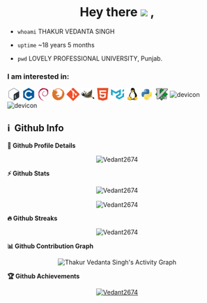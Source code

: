 <h1 align="center">
  Hey there <img src="https://media.giphy.com/media/hvRJCLFzcasrR4ia7z/giphy.gif" width="28"> ,
   <!-- I'm <a href="">THAKUR VEDANTA SINGH</a>!  -->
</h1>

<!--<p align="center"><img src="hello-world.gif"></p>-->

- `whoami`  THAKUR VEDANTA SINGH

- `uptime`  ~18 years 5 months

- `pwd`	LOVELY PROFESSIONAL UNIVERSITY, Punjab.



<h3 align="left">I am interested in:</h3>
<p align="left">
		<img align="center" src="https://raw.githubusercontent.com/devicons/devicon/master/icons/bash/bash-original.svg" alt="devicon" height="30" width="30" />
		<img align="center" src="https://raw.githubusercontent.com/devicons/devicon/master/icons/c/c-plain.svg" alt="devicon" height="30" width="30" />
		<img align="center" src="https://raw.githubusercontent.com/devicons/devicon/master/icons/debian/debian-plain.svg" alt="devicon" height="30" width="30" />
		<img align="center" src="https://raw.githubusercontent.com/devicons/devicon/master/icons/firefox/firefox-plain.svg" alt="devicon" height="30" width="30" />
		<img align="center" src="https://raw.githubusercontent.com/devicons/devicon/master/icons/git/git-plain.svg" alt="devicon" height="30" width="30" />
		<img align="center" src="https://raw.githubusercontent.com/devicons/devicon/master/icons/gimp/gimp-original.svg" alt="devicon" height="30" width="30" />
		<img align="center" src="https://raw.githubusercontent.com/devicons/devicon/master/icons/html5/html5-plain.svg" alt="devicon" height="30" width="30" />
		<img align="center" src="https://raw.githubusercontent.com/devicons/devicon/master/icons/materialui/materialui-plain.svg" alt="devicon" height="30" width="30"/>
		<img align="center" src="https://raw.githubusercontent.com/devicons/devicon/master/icons/linux/linux-original.svg" alt="devicon" height="30" width="30" />
		<img align="center" src="https://raw.githubusercontent.com/devicons/devicon/master/icons/python/python-original.svg" alt="devicon" height="30" width="30" />
		<img align="center" src="https://raw.githubusercontent.com/devicons/devicon/master/icons/vim/vim-original.svg" alt="devicon" height="30" width="30" />
		<img align="center" src="https://upload.wikimedia.org/wikipedia/commons/a/a5/Archlinux-icon-crystal-64.svg" alt="devicon" height="30" width="30" />
		<img align="center" src="https://upload.wikimedia.org/wikipedia/commons/1/1a/Suckless_logo.svg" alt="devicon" height="30" width="30" />

<h2>ℹ️ &nbsp;Github Info</h2>
	
  <summary><b>🔎 Github Profile Details</b></summary>
<p align="center"><img height="180em" src="https://github-profile-summary-cards.vercel.app/api/cards/profile-details?username=Vedant2674&theme=github_dark" alt="Vedant2674" align = "center"/></p>

  <summary><b>⚡ Github Stats</b></summary>
<p align="center"><img height="180em" src="https://github-readme-stats.vercel.app/api?username=Vedant2674&hide_border=true&count_private=true&show_icons=true&theme=radical" alt="Vedant2674" align = "center"/></p>
<p align="center"><img height="180em" src="https://github-readme-stats.vercel.app/api/top-langs?username=Vedant2674&show_icons=true&locale=en&layout=compact&hide_border=true&theme=radical" alt="Vedant2674" align = "center"/></p>

 <summary><b>🔥 Github Streaks</b></summary>
<p align="center"><img src="https://github-readme-streak-stats.herokuapp.com/?user=Vedant2674&theme=black-ice&hide_border=true&stroke=0000&background=0D1117&ring=e05397&fire=e05397&currStreakLabel=e05397" alt="Vedant2674" /></p>

<summary><b>📊 Github Contribution Graph</b></summary>
<p align="center"<a href="#"><img alt="Thakur Vedanta Singh's Activity Graph" src="https://activity-graph.herokuapp.com/graph?username=Vedant2674&bg_color=0D1117&color=e05397&line=e05397&point=FFFFFF&hide_border=true&" /></a></p>
<!-- </details>
<details>    -->
 <summary><b>🏆 Github Achievements</b></summary>
<p align="center"> <a href="https://github.com/Vedant2674"><img src="https://github-profile-trophy.vercel.app/?username=Vedant2674&margin-w=5&theme=radical" alt="Vedant2674" /></a> </p>

<br>

